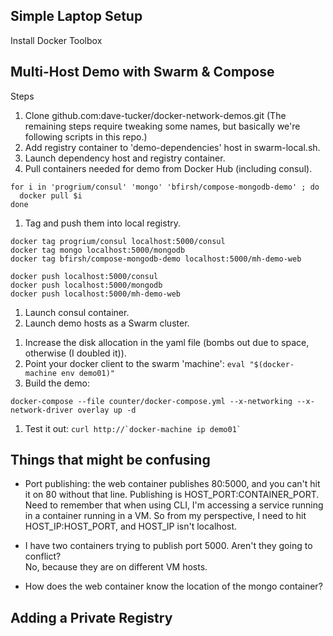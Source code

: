 <!-- See Also: Evernote "Docker Orchestration" -->

## Simple Laptop Setup
Install Docker Toolbox

## Multi-Host Demo with Swarm & Compose

Steps
1. Clone github.com:dave-tucker/docker-network-demos.git (The remaining steps require tweaking some names, but basically we're following scripts in this repo.)
1. Add registry container to 'demo-dependencies' host in swarm-local.sh.
1. Launch dependency host and registry container.
1. Pull containers needed for demo from Docker Hub (including consul).
  ```
  for i in 'progrium/consul' 'mongo' 'bfirsh/compose-mongodb-demo' ; do
    docker pull $i
  done
  ```
1. Tag and push them into local registry.
  ```
  docker tag progrium/consul localhost:5000/consul
  docker tag mongo localhost:5000/mongodb
  docker tag bfirsh/compose-mongodb-demo localhost:5000/mh-demo-web

  docker push localhost:5000/consul
  docker push localhost:5000/mongodb
  docker push localhost:5000/mh-demo-web
  ```

1. Launch consul container.
1. Launch demo hosts as a Swarm cluster.
<!-- 1. Update web demo yaml file to pull from local registry.  Need to set up registry with TLS for this.  See https://github.com/docker/distribution/blob/master/docs/deploying.md -->
1. Increase the disk allocation in the yaml file (bombs out due to space, otherwise (I doubled it)).
1. Point your docker client to the swarm 'machine': ```eval "$(docker-machine env demo01)"```
1. Build the demo:
  ```
  docker-compose --file counter/docker-compose.yml --x-networking --x-network-driver overlay up -d
  ```
1. Test it out: ```curl http://`docker-machine ip demo01` ```

## Things that might be confusing
* Port publishing: the web container publishes 80:5000, and you can't hit it on 80 without that line.
  Publishing is HOST_PORT:CONTAINER_PORT.
  Need to remember that when using CLI, I'm accessing a service running in a container running in a VM.
  So from my perspective, I need to hit HOST_IP:HOST_PORT, and HOST_IP isn't localhost.

* I have two containers trying to publish port 5000.  Aren't they going to conflict?   
  No, because they are on different VM hosts.

* How does the web container know the location of the mongo container?

## Adding a Private Registry
